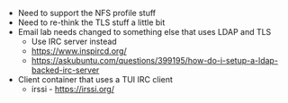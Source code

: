 * Need to support the NFS profile stuff
* Need to re-think the TLS stuff a little bit
* Email lab needs changed to something else that uses LDAP and TLS
    - Use IRC server instead
    - https://www.inspircd.org/
    - https://askubuntu.com/questions/399195/how-do-i-setup-a-ldap-backed-irc-server
* Client container that uses a TUI IRC client
    - irssi - https://irssi.org/